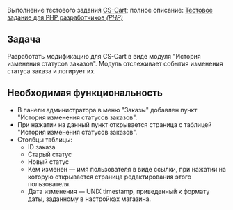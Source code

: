 Выполнение тестового задания [CS-Cart](https://cs-cart.com/); полное описание: [Тестовое задание для PHP разработчиков *(PHP)*](https://github.com/cscart/apply-for-job/tree/master/backend/developer)  
## Задача

Разработать модификацию для CS-Cart в виде модуля "История изменения статусов заказов". Модуль отслеживает события изменения статуса заказа и логирует их.  
## Необходимая функциональность

* В панели администратора в меню "Заказы" добавлен пункт "История изменения статусов заказов".
* При нажатии на данный пункт открывается страница с таблицей "История изменения статусов заказов".
* Столбцы таблицы:
  * ID заказа
  * Старый статус
  * Новый статус
  * Кем изменен — имя пользователя в виде ссылки, при нажатии на которую открывается страница редактирования этого пользователя.
  * Дата изменения — UNIX timestamp, приведенный к формату даты, заданному в настройках магазина.
  
